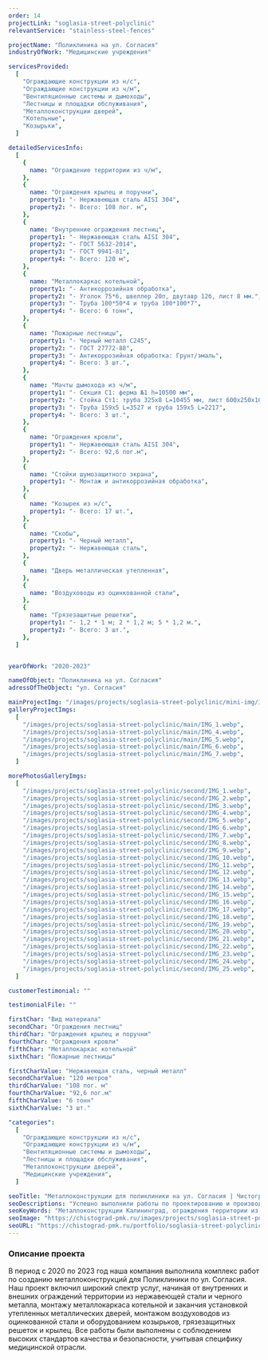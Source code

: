 ```yaml
---
order: 14
projectLink: "soglasia-street-polyclinic"
relevantService: "stainless-steel-fences"

projectName: "Поликлиника на ул. Согласия"
industryOfWork: "Медицинские учреждения"

servicesProvided:
  [
    "Ограждающие конструкции из н/с",
    "Ограждающие конструкции из ч/м",
    "Вентиляционные системы и дымоходы",
    "Лестницы и площадки обслуживания",
    "Металлоконструкции дверей",
    "Котельные",
    "Козырьки",
  ]

detailedServicesInfo:
  [
    {
      name: "Ограждение территории из ч/м",
    },
    {
      name: "Ограждения крылец и поручни",
      property1: "- Нержавеющая сталь AISI 304",
      property2: "- Всего: 108 пог. м",
    },
    {
      name: "Внутренние ограждения лестниц",
      property1: "- Нержавеющая сталь AISI 304",
      property2: "- ГОСТ 5632-2014",
      property3: "- ГОСТ 9941-81",
      property4: "- Всего: 120 м",
    },
    {
      name: "Металлокаркас котельной",
      property1: "- Антикоррозийная обработка",
      property2: "- Уголок 75*6, швеллер 20п, двутавр 12б, лист 8 мм.",
      property3: "- Труба 100*50*4 и труба 100*100*7",
      property4: "- Всего: 6 тонн",
    },
    {
      name: "Пожарные лестницы",
      property1: "- Черный металл С245",
      property2: "- ГОСТ 27772-88",
      property3: "- Антикоррозийная обработка: Грунт/эмаль",
      property4: "- Всего: 3 шт.",
    },
    {
      name: "Мачты дымохода из ч/м",
      property1: "- Секция С1: ферма №1 h=10500 мм",
      property2: "- Стойка Ст1: труба 325х8 L=10455 мм, лист 600х250х10 и 275х135х10 мм",
      property3: "- Труба 159х5 L=3527 и труба 159х5 L=2217",
      property4: "- Всего: 3 шт.",
    },
    {
      name: "Ограждения кровли",
      property1: "- Нержавеющая сталь AISI 304",
      property2: "- Всего: 92,6 пог.м",
    },
    {
      name: "Стойки шумозащитного экрана",
      property1: "- Монтаж и антикоррозийная обработка",
    },
    {
      name: "Козырек из н/с",
      property1: "- Всего: 17 шт.",
    },
    {
      name: "Скобы",
      property1: "- Черный металл",
      property2: "- Нержавеющая сталь",
    },
    {
      name: "Дверь металлическая утепленная",
    },
    {
      name: "Воздуховоды из оцинкованной стали",
    },
    {
      name: "Грязезащитные решетки",
      property1: "- 1,2 * 1 м; 2 * 1,2 м; 5 * 1,2 м.",
      property2: "- Всего: 3 шт.",
    },
  ]


yearOfWork: "2020-2023"

nameOfObject: "Поликлиника на ул. Согласия"
adressOfTheObject: "ул. Согласия"

mainProjectImg: "/images/projects/soglasia-street-polyclinic/mini-img/IMG_2.webp"
galleryProjectImgs:
  [
    "/images/projects/soglasia-street-polyclinic/main/IMG_1.webp",
    "/images/projects/soglasia-street-polyclinic/main/IMG_4.webp",
    "/images/projects/soglasia-street-polyclinic/main/IMG_5.webp",
    "/images/projects/soglasia-street-polyclinic/main/IMG_6.webp",
    "/images/projects/soglasia-street-polyclinic/main/IMG_7.webp",
  ]

morePhotosGalleryImgs:
  [
    "/images/projects/soglasia-street-polyclinic/second/IMG_1.webp",
    "/images/projects/soglasia-street-polyclinic/second/IMG_2.webp",
    "/images/projects/soglasia-street-polyclinic/second/IMG_3.webp",
    "/images/projects/soglasia-street-polyclinic/second/IMG_4.webp",
    "/images/projects/soglasia-street-polyclinic/second/IMG_5.webp",
    "/images/projects/soglasia-street-polyclinic/second/IMG_6.webp",
    "/images/projects/soglasia-street-polyclinic/second/IMG_7.webp",
    "/images/projects/soglasia-street-polyclinic/second/IMG_8.webp",
    "/images/projects/soglasia-street-polyclinic/second/IMG_9.webp",
    "/images/projects/soglasia-street-polyclinic/second/IMG_10.webp",
    "/images/projects/soglasia-street-polyclinic/second/IMG_11.webp",
    "/images/projects/soglasia-street-polyclinic/second/IMG_12.webp",
    "/images/projects/soglasia-street-polyclinic/second/IMG_13.webp",
    "/images/projects/soglasia-street-polyclinic/second/IMG_14.webp",
    "/images/projects/soglasia-street-polyclinic/second/IMG_15.webp",
    "/images/projects/soglasia-street-polyclinic/second/IMG_16.webp",
    "/images/projects/soglasia-street-polyclinic/second/IMG_17.webp",
    "/images/projects/soglasia-street-polyclinic/second/IMG_18.webp",
    "/images/projects/soglasia-street-polyclinic/second/IMG_19.webp",
    "/images/projects/soglasia-street-polyclinic/second/IMG_20.webp",
    "/images/projects/soglasia-street-polyclinic/second/IMG_21.webp",
    "/images/projects/soglasia-street-polyclinic/second/IMG_22.webp",
    "/images/projects/soglasia-street-polyclinic/second/IMG_23.webp",
    "/images/projects/soglasia-street-polyclinic/second/IMG_24.webp",
    "/images/projects/soglasia-street-polyclinic/second/IMG_25.webp",
  ]

customerTestimonial: ""

testimonialFile: ""

firstChar: "Вид материала"
secondChar: "Ограждения лестниц"
thirdChar: "Ограждения крылец и поручни"
fourthChar: "Ограждения кровли"
fifthChar: "Металлокаркас котельной"
sixthChar: "Пожарные лестницы"

firstCharValue: "Нержавеющая сталь, черный металл"
secondCharValue: "120 метров"
thirdCharValue: "108 пог. м"
fourthCharValue: "92,6 пог.м"
fifthCharValue: "6 тонн"
sixthCharValue: "3 шт."

"categories":
  [
    "Ограждающие конструкции из н/с",
    "Ограждающие конструкции из ч/м",
    "Вентиляционные системы и дымоходы",
    "Лестницы и площадки обслуживания",
    "Металлоконструкции дверей",
    "Медицинские учреждения",
  ]

seoTitle: "Металлоконструкции для поликлиники на ул. Согласия | Чистоград ПМК"
seoDescriptions: "Успешно выполнили работы по проектированию и производству металлоконструкций для поликлиники на ул. Согласия в Калининграде. Ограждения территории из ч/м, ограждения крылец и поручней из н/с, ограждения лестниц из н/с, металлокаркас котельной, пожарные лестницы, мачта дымохода из ч/м, ограждения кровли из н/с, козырьки из н/с"
seoKeyWords: "Металлоконструкции Калининград, ограждения территории из черного металла Калининград, ограждения крылец Калининград, поручни из н/с Калининград, ограждения лестниц из нержавеющей стали Калининград, металлокаркас котельной Калининград, пожарные лестницы Калининград, мачта дымохода из черного металла Калининград, ограждения кровли из нержавеющей стали Калининград, козырьки из н/с Калининград"
seoImage: "https://chistograd-pmk.ru/images/projects/soglasia-street-polyclinic/mini-img/IMG_2.webp"
seoURL: "https://chistograd-pmk.ru/portfolio/soglasia-street-polyclinic"
---
```


### Описание проекта

В период с 2020 по 2023 год наша компания выполнила комплекс работ по созданию металлоконструкций для Поликлиники по ул. Согласия. Наш проект включил широкий спектр услуг, начиная от внутренних и внешних ограждений территории из нержавеющей стали и черного металла, монтажу металлокаркаса котельной и заканчия установкой утепленных металлических дверей, монтажом воздуховодов из оцинкованной стали и оборудованием козырьков, грязезащитных решеток и крылец. Все работы были выполнены с соблюдением высоких стандартов качества и безопасности, учитывая специфику медицинской отрасли.


